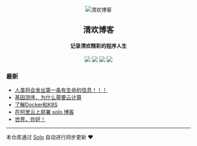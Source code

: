 <p align="center"><img alt="清欢博客" src="https://static.b3log.org/images/brand/solo-32.png"></p><h2 align="center">
清欢博客
</h2>

<h4 align="center">记录清欢精彩的程序人生</h4>
<p align="center"><a title="清欢博客" target="_blank" href="https://github.com/ctrai88/solo-blog"><img src="https://img.shields.io/github/last-commit/ctrai88/solo-blog.svg?style=flat-square&color=FF9900"></a>
<a title="GitHub repo size in bytes" target="_blank" href="https://github.com/ctrai88/solo-blog"><img src="https://img.shields.io/github/repo-size/ctrai88/solo-blog.svg?style=flat-square"></a>
<a title="Solo Version" target="_blank" href="https://github.com/b3log/solo/releases"><img src="https://img.shields.io/badge/solo-3.6.0-f1e05a.svg?style=flat-square&color=blueviolet"></a>
<a title="Hits" target="_blank" href="https://github.com/b3log/hits"><img src="https://hits.b3log.org/ctrai88/solo-blog.svg"></a></p>

### 最新

* [人类将会发出第一条有生命的信息！！！](http://hassis.club/articles/2019/06/07/1559842262400.html)
* [基因测序，为什么需要云计算](http://hassis.club/articles/2019/04/24/1556117723585.html)
* [了解Docker和K8S](http://hassis.club/articles/2019/04/24/1556117484359.html)
* [在阿里云上部署 solo 博客](http://hassis.club/articles/2019/04/24/1556042049609.html)
* [世界，你好！](http://hassis.club/hello-solo)



---

本仓库通过 [Solo](https://github.com/b3log/solo) 自动进行同步更新 ❤️ 